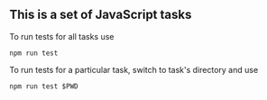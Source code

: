 ## This is a set of JavaScript tasks

To run tests for all tasks use

`npm run test`

To run tests for a particular task, switch to task's directory and use

`npm run test $PWD`
